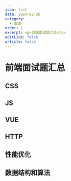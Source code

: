 ```yaml
---
icon: list
date: 2024-02-20
category:
  - 面试
order: 1
excerpt: <p>前端面试题汇总</p>
editLink: false
article: false
---
```

# 前端面试题汇总

## CSS

## JS

## VUE

## HTTP

## 性能优化

## 数据结构和算法
